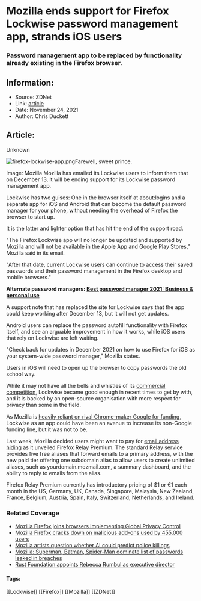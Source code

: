 # Mozilla ends support for Firefox Lockwise password management app, strands iOS users
### Password management app to be replaced by functionality already existing in the Firefox browser.

## Information:
+ Source: ZDNet
+ Link: [article](https://www.zdnet.com/article/mozilla-ends-support-for-firefox-lockwise-password-management-app-strands-ios-users/)
+ Date: November 24, 2021
+ Author: Chris Duckett


## Article:
Unknown

![firefox-lockwise-app.png](https://www.zdnet.com/a/img/resize/7b53c16b1960257f27e9ae654af202d317cfe32b/2021/11/24/a3b6d377-aa0f-49c6-bb7a-c448f9c98c6f/firefox-lockwise-app.png?width=370&fit=bounds&auto=webp)Farewell, sweet prince.


 Image: Mozilla
 Mozilla has emailed its Lockwise users to inform them that on December 13, it will be ending support for its Lockwise password management app. 

Lockwise has two guises: One in the browser itself at about:logins and a separate app for iOS and Android that can become the default password manager for your phone, without needing the overhead of Firefox the browser to start up. 

It is the latter and lighter option that has hit the end of the support road. 

"The Firefox Lockwise app will no longer be updated and supported by Mozilla and will not be available in the Apple App and Google Play Stores," Mozilla said in its email. 

"After that date, current Lockwise users can continue to access their saved passwords and their password management in the Firefox desktop and mobile browsers." 

**Alternate password managers: [Best password manager 2021: Business & personal use](https://www.zdnet.com/article/best-password-manager/)** 

A support note that has replaced the site for Lockwise says that the app could keep working after December 13, but it will not get updates. 






Android users can replace the password autofill functionality with Firefox itself, and see an arguable improvement in how it works, while iOS users that rely on Lockwise are left waiting. 

"Check back for updates in December 2021 on how to use Firefox for iOS as your system-wide password manager," Mozilla states. 

Users in iOS will need to open up the browser to copy passwords the old school way. 

While it may not have all the bells and whistles of its [commercial competition](https://www.zdnet.com/article/best-password-manager/), Lockwise became good enough in recent times to get by with, and it is backed by an open-source organisation with more respect for privacy than some in the field. 

As Mozilla is [heavily reliant on rival Chrome-maker Google for funding](https://www.zdnet.com/article/former-mozilla-exec-google-has-sabotaged-firefox-for-years/), Lockwise as an app could have been an avenue to increase its non-Google funding line, but it was not to be. 

Last week, Mozilla decided users might want to pay for [email address hiding](https://www.zdnet.com/article/new-firefox-service-will-generate-unique-email-aliases-to-enter-in-online-forms/) as it unveiled Firefox Relay Premium. The standard Relay service provides five free aliases that forward emails to a primary address, with the new paid tier offering one subdomain alias to allow users to create unlimited aliases, such as yourdomain.mozmail.com, a summary dashboard, and the ability to reply to emails from the alias. 

Firefox Relay Premium currently has introductory pricing of $1 or €1 each month in the US, Germany, UK, Canada, Singapore, Malaysia, New Zealand, France, Belgium, Austria, Spain, Italy, Switzerland, Netherlands, and Ireland. 

### Related Coverage

* [Mozilla Firefox joins browsers implementing Global Privacy Control](/article/mozilla-firefox-joins-browsers-implementing-global-privacy-control/)
* [Mozilla Firefox cracks down on malicious add-ons used by 455,000 users](/article/mozilla-firefox-cracks-down-on-malicious-add-ons-used-by-455000-users/)
* [Mozilla artists question whether AI could predict police killings](/article/mozilla-artists-question-whether-ai-could-predict-police-killings/)
* [Mozilla: Superman, Batman, Spider-Man dominate list of passwords leaked in breaches](/article/mozilla-superman-batman-spider-man-dominate-list-of-passwords-leaked-in-breaches/)
* [Rust Foundation appoints Rebecca Rumbul as executive director](/article/rust-foundation-appoints-rebecca-rumbul-as-executive-director/)





#### Tags:
[[Lockwise]] [[Firefox]] [[Mozilla]] [[ZDNet]]
